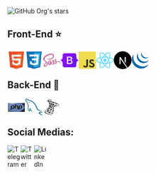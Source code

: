 ![GitHub Org's stars](https://img.shields.io/github/stars/henrysoligueti?style=social)

## Front-End :star:

<p>
<img align="left" alt="HTML" heigth="30" width="40" src="https://raw.githubusercontent.com/devicons/devicon/master/icons/html5/html5-original.svg" title="HTML 5" />
<img align="left" alt="CSS3" heigth="30" width="40" src="https://raw.githubusercontent.com/devicons/devicon/master/icons/css3/css3-original.svg" title="CSS3" />
<img align="left" alt="SASS" heigth="28" width="40" src="https://raw.githubusercontent.com/devicons/devicon/master/icons/sass/sass-original.svg" title="SASS" />
<img align="left" alt="Bootstrap" heigth="28" width="40" src="https://raw.githubusercontent.com/devicons/devicon/master/icons/bootstrap/bootstrap-original.svg" title="Bootstrap" />
<img align="left" alt="JS" heigth="28" width="40" src="https://raw.githubusercontent.com/devicons/devicon/master/icons/javascript/javascript-original.svg" title="JavaScript" />
<img align="left" alt="React" heigth="28" width="40" src="https://raw.githubusercontent.com/devicons/devicon/master/icons/react/react-original.svg" title="React" />
<img align="left" alt="NextJS" heigth="28" width="40" src="https://raw.githubusercontent.com/devicons/devicon/master/icons/nextjs/nextjs-original.svg" title="NextJS" />
<img align="left" alt="jQuery"heigth="28" width="40" src="https://raw.githubusercontent.com/devicons/devicon/master/icons/jquery/jquery-original.svg" title="jQuery" />
</p>
<br /><br />

## Back-End :beginner:

<p>
<img align="left" alt="PHP" heigth="28" width="40" src="https://raw.githubusercontent.com/devicons/devicon/master/icons/php/php-original.svg" title="PHP" />
<img align="left" alt="MySQL" heigth="28" width="40" src="https://raw.githubusercontent.com/devicons/devicon/master/icons/mysql/mysql-original.svg" title="MySQL" />
<img align="left" alt="SQLServer" heigth="28" width="40" src="https://raw.githubusercontent.com/devicons/devicon/master/icons/microsoftsqlserver/microsoftsqlserver-plain.svg" title="SQLServer" />
</p>

<br /><br />

## Social Medias:

<p>
<a href="https://t.me/HenrSCCP" target="_blank"><img align="left" alt="Telegram" heigth="20" width="30" src="https://raw.githubusercontent.com/gauravghongde/social-icons/master/PNG/Color/Telegram.png" title="Telegram" /></a>
<a href="https://www.twitter.com/_HenrySCCP" target="_blank"><img align="left" alt="Twitter" heigth="20" width="30" src="https://raw.githubusercontent.com/gauravghongde/social-icons/master/PNG/Color/Twitter.png" title="Twitter" /></a>
<a href="https://www.linkedin.com/in/henry-victor-794a37b0/" target="_blank"><img align="left" alt="LinkedIn" heigth="20" width="30" src="https://raw.githubusercontent.com/gauravghongde/social-icons/master/PNG/Color/LinkedIN.png" title="LinkedIn" /></a>
</p>
